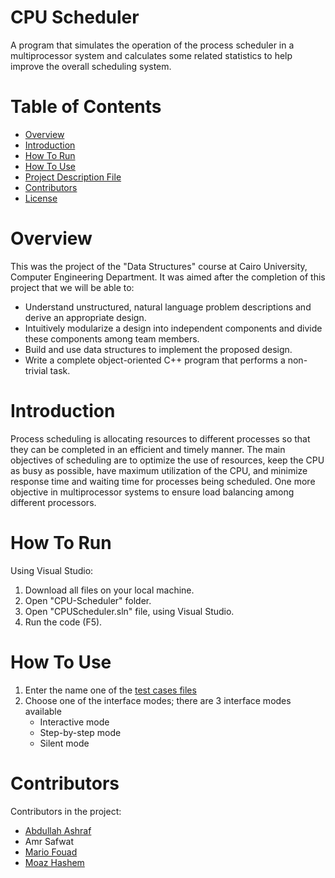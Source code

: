 # CPU Scheduler
A program that simulates the operation of the
process scheduler in a multiprocessor system and calculates some related statistics to
help improve the overall scheduling system.
# Table of Contents
* [Overview](#Overview)
* [Introduction](#Introduction)
* [How To Run](#How-To-Run)
* [How To Use](#How-To-Use)
* [Project Description File](https://docs.google.com/document/d/1MGKfCWCv1HpQ30vOlOghCRcJZ1W1KU87/edit)
* [Contributors](#Contributors)
* [License](./LICENSE)
# Overview
This was the project of the "Data Structures" course at Cairo University, Computer Engineering Department. It was aimed after the completion of this project that we will be able to:
* Understand unstructured, natural language problem descriptions and derive an appropriate design.
* Intuitively modularize a design into independent components and divide these components among team members.
* Build and use data structures to implement the proposed design.
* Write a complete object-oriented C++ program that performs a non-trivial task.
# Introduction
Process scheduling is allocating resources to different processes so that they can be
completed in an efficient and timely manner. The main objectives of scheduling are to optimize the
use of resources, keep the CPU as busy as possible, have maximum utilization of the CPU, and
minimize response time and waiting time for processes being scheduled. One more objective in
multiprocessor systems to ensure load balancing among different processors.
# How To Run
Using Visual Studio:
1. Download all files on your local machine.
2. Open "CPU-Scheduler" folder.
3. Open "CPUScheduler.sln" file, using Visual Studio.
4. Run the code (F5).
# How To Use
1. Enter the name one of the [test cases files](./Test%20Cases)
2. Choose one of the interface modes; there are 3 interface modes available
      * Interactive mode
      * Step-by-step mode
      * Silent mode
# Contributors
Contributors in the project:
* [Abdullah Ashraf](https://github.com/AbdullahAsh77)
* Amr Safwat
* [Mario Fouad](https://github.com/mariofouad)
* [Moaz Hashem](https://github.com/Pixels57)

